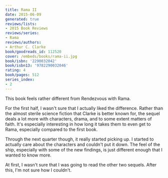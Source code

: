 ```yaml
---
title: Rama II
date: 2015-06-09
generated: true
reviews/lists:
- 2015 Book Reviews
reviews/series:
- Rama
reviews/authors:
- Arthur C. Clarke
book/goodreads_id: 112520
cover: /embeds/books/rama-ii.jpg
book/isbn: '2290032042'
book/isbn13: '9782290032046'
rating: 4
book/pages: 512
series_index:
- 2
---
```

This book feels rather different from Rendezvous with Rama.  

For the first half, I wasn't sure that I actually liked the difference. Rather than the almost sterile science fiction that Clarke is better known for, the sequel deals a lot more with characters, drama, and to some extent matters of faith. It's especially interesting in how long it takes them to even get to Rama, especially compared to the first book.  

<!--more-->

Through the next quarter though, it really started picking up. I started to actually care about the characters and couldn't put it down. The feel of the ship, especially with some of the new findings, is just different enough that I wanted to know more.  

At first, I wasn't sure that I was going to read the other two sequels. After this, I'm not sure how I couldn't.